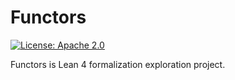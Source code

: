 # Functors

[![License: Apache 2.0](https://img.shields.io/badge/License-Apache_2.0-lightblue.svg)](https://opensource.org/licenses/Apache-2.0)

Functors is Lean 4 formalization exploration project.
